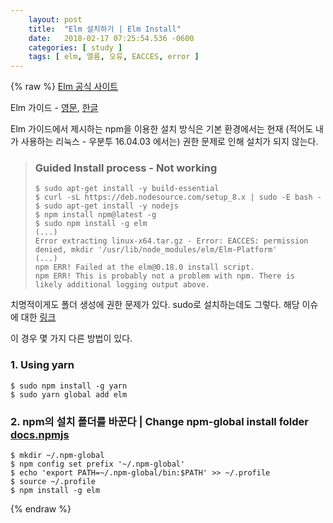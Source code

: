 ```yaml
---
    layout: post
    title:  "Elm 설치하기 | Elm Install"
    date:   2018-02-17 07:25:54.536 -0600
    categories: [ study ]
    tags: [ elm, 엘름, 오류, EACCES, error ]
---
```


{% raw %}
[Elm 공식 사이트](http://elm-lang.org/)

Elm 가이드 - [영문](https://guide.elm-lang.org/), [한글](https://www.elm-tutorial.org/ko/)

Elm 가이드에서 제시하는 npm을 이용한 설치 방식은 기본 환경에서는 현재 (적어도 내가 사용하는 리눅스 - 우분투 16.04.03 에서는) 권한 문제로 인해 설치가 되지 않는다.

> ### Guided Install process - Not working
>     $ sudo apt-get install -y build-essential
>     $ curl -sL https://deb.nodesource.com/setup_8.x | sudo -E bash -
>     $ sudo apt-get install -y nodejs
>     $ npm install npm@latest -g
>     $ sudo npm install -g elm
>     (...)
>     Error extracting linux-x64.tar.gz - Error: EACCES: permission denied, mkdir '/usr/lib/node_modules/elm/Elm-Platform'
>     (...)
>     npm ERR! Failed at the elm@0.18.0 install script.
>     npm ERR! This is probably not a problem with npm. There is likely additional logging output above.

치명적이게도 폴더 생성에 권한 문제가 있다. sudo로 설치하는데도 그렇다. 해당 이슈에 대한 [링크](https://github.com/elm-lang/elm-platform/issues/215)

이 경우 몇 가지 다른 방법이 있다.

### 1. Using yarn

    $ sudo npm install -g yarn
    $ sudo yarn global add elm

### 2. npm의 설치 폴더를 바꾼다 | Change npm-global install folder [docs.npmjs](https://docs.npmjs.com/getting-started/fixing-npm-permissions)

    $ mkdir ~/.npm-global
    $ npm config set prefix '~/.npm-global'
    $ echo 'export PATH=~/.npm-global/bin:$PATH' >> ~/.profile
    $ source ~/.profile
    $ npm install -g elm
{% endraw %}
    